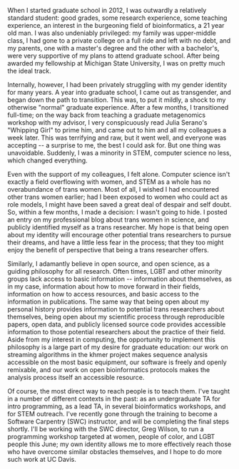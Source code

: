 When I started graduate school in 2012, I was outwardly a relatively
standard student: good grades, some research experience, some
teaching experience, an interest in the burgeoning field of
bioinformatics, a 21 year old man. I was also undeniably privileged:
my family was upper-middle class,
I had gone to a private college on a full ride and left with no debt,
and my parents, one with a master's degree and the other with a
bachelor's, were very supportive of my plans to attend graduate school.
After being awarded my fellowship at Michigan State University, I was on
pretty much the ideal track.

Internally, however, I had been privately struggling with my gender identity
for many years. A year into graduate school, I came out as transgender,
and began down the path to transition. This was, to put it mildly,
a shock to my otherwise "normal" graduate experience. After a few
months, I transitioned full-time; on the way back from teaching
a graduate metagenomics workshop with my advisor, I very conspicuously
read Julia Serano's "Whipping Girl" to prime him, and came out
to him and all my colleagues a week later. This was terrifying
and raw, but it went well, and everyone was accepting -- a surprise
to me, the best I could ask for. But one thing was unavoidable.
Suddenly, I was a minority in STEM, computer science no less, which
changed everything.

Even with the support of my colleagues, I felt alone. Computer
science isn't exactly a field overflowing with women, and STEM
as a whole has no overabundance of trans women. Most of all,
I wished I had encountered other trans women earlier; had I been exposed to women
who could act as role models, I might have been saved a great deal
of despair and self doubt. So, within a few months, I made a
decision:  I wasn't going to hide. I posted
an entry on my professional blog about trans women in science, and publicly
identified myself as a trans researcher. My hope is that being open about my
identity will encourage other potential trans researchers to pursue
their dreams, and have a little less fear in the process; that they too might
enjoy the benefit of perspective that being a trans researcher offers.

Similarly, I adamantly believe in open source, and open science, as a
guiding philosophy for all research. Often times,
LGBT and other minority groups lack access to basic information --
information about themselves, as in my case,
information about how to move forward in their fields,
information on how to access resources,
and basic access to the information in publications. The same way that
being open about my personal history provides information
to potential trans researchers about themselves, being open about my
scientific process through reproducible papers, open data,
and publicly licensed source code provides accessible information
to those potential researchers about the practice of their field. Aside from
my interest in computing, the opportunity to implement this philosophy is a large
part of my desire for graduate education: our work on streaming algorithms in the khmer project makes sequence analysis
accessible on the most basic equipment, our software is freely and openly remixable, and our work
on open bioinformatics protocols makes the analysis process itself an accessible resource.

Of course, the most direct way to reach people is to teach them. I've taught
in a number of different contexts in the past: as an undergraduate TA for intro programming,
as a lead TA, in several bioinformatics workshops, and for STEM outreach.
I've recently gone through the training to become a Software Carpentry (SWC)
instructor, and will be completing the final steps shortly.
I'll be working with the SWC director, Greg Wilson, to run
a programming workshop targeted at women, people of color, and
LGBT people this June; my own identity allows me to more effectively reach those
who have overcome similar obstacles themselves, and I hope to do more such work at UC
Davis.

